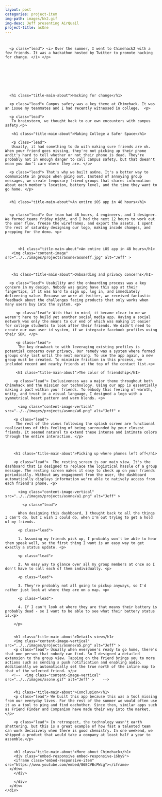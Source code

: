 ```yaml
---
layout: post
categories: project-item
img-path: images/kk2.gif
img-desc: Jeff presenting AirQuail
project-title: asOne
---
```


<div class="container">
  <div class="description"> 
    <div class="row text-left">
<div class="col-sm-10 col-sm-offset-1">
      <h1 class="title-main-about"> </h1>

      <p class="lead"> <i> Over the summer, I went to Chimehack2 with a few friends. It was a hackathon hosted by Twitter to promote hacking for change. </i> </p>

      






      <h1 class="title-main-about">Hacking for change</h1>

      <p class="lead"> Campus safety was a key theme at Chimehack. It was an issue my teammates and I had recently witnessed in college.  <p>

      <p class="lead">
       To brainstorm, we thought back to our own encounters with campus safety.<p> 

       <h1 class="title-main-about">Making College a Safer Space</h1>

       <p class="lead">
       Usually, it had something to do with making sure friends are ok. When your friend goes missing, they're not picking up their phone andit's hard to tell whether or not their phone is dead. They're probably not in enough danger to call campus safety, but that doesn't mean you don't care where they are. </p>

      <p class="lead"> That's why we built asOne. It's a better way to communicate in groups when going out. Instead of annoying group messages, we create temporary friend groups that shares information about each member's location, battery level, and the time they want to go home. </p>


      <h1 class="title-main-about">An entire iOS app in 48 hours</h1>   
      

      <p class="lead"> Our team had 48 hours, 4 engineers, and 1 designer. We formed teams friday night, and I had the next 12 hours to work out the user flow, freeze the wireframes, and export the assets. I spent the rest of saturday designing our logo, making incode changes, and prepping for the demo. <p>

  

          <h1 class="title-main-about">An entire iOS app in 48 hours</h1>  
       <img class="content-image"  src="../../images/projects/asone/asoneff.jpg" alt="Jeff" >

     

       <h1 class="title-main-about">Onboarding and privacy concerns</h1>   

      <p class="lead"> Usability and the onboarding process was a key concern in my design. Nobody was going have this app at their fingertips, if it was hard to sign up, log in, and immediately delivering value. Because we were at twitter, we received fantastic feedback about the challenges facing products that only works when many users buy into the system. <p>

         <p class="lead"> With that in mind, it became clear to me we weren't here to build yet another social media app. Having a social network was only the means to our end of which was making it easier for college students to look after their friends. We didn't need to create our own user id system, if we integrate facebook profiles using their SDK. </p>

         <p class="lead"> 
          The key drawback to with leveraging existing profiles is potential concerns over privacy. Our remedy was a system where formed groups only last until the next morning. To use the app again, a new group must be created. To minimize friction in this process, we included recent and nearby friends at the top of the contact list.<p>

         <h1 class="title-main-about">The color of friendship</h1>   
        
        <p class="lead"> Inclusiveness was a major theme throughout both Chimehack and the mission our technology. Using our app is essentially making a pact within your friends. To embody this feeling of warmth, unity, and trust in a visual language, I designed a logo with a symmetrical heart pattern and warm blends. <p>

          <img class="content-image-vertical"  src="../../images/projects/asone/a6.png" alt="Jeff" >

        <p class="lead">
         The rest of the views following the splash screen are functional realizations of this feeling of being surrounded by your closest friends. It seemed natural to extend these intense and intimate colors through the entire interaction. </p>   


       
        <h1 class="title-main-about">Picking up where phones left off</h1>   
        
        <p class="lead">  The resting screen is our main view. It's the dashboard that is designed to replace the logistical hassle of a group message. The resting screen makes it easy to check up on your friends periodically. Without any engagement from the user, the dashboard automatically displays information we're able to natively access from each friend's phone. <p>

          <img class="content-image-vertical"  src="../../images/projects/asone/a1.png" alt="Jeff" >

            <p class="lead">

          When designing this dashboard, I thought back to all the things I can't do, but I wish I could do, when I'm out trying to get a hold of my friends.

          <p class="lead">

          1. Assuming my friends pick up, I probably won't be able to hear them speak well, so the first thing I want is an easy way to get exactly a status update. <p>

          <p class="lead">
          
          2. An easy way to glance over all my group members at once so I don't have to call each of them individually. <p>

          <p class="lead">

          3. They're probably not all going to pickup anyways, so I'd rather just look at where they are on a map. <p>

          <p class="lead">

          4. If I can't look at where they are that means their battery is probably dead - so I want to be able to see what their battery status is.<p>

        </p>   


        <h1 class="title-main-about">Details view</h1>  
        <img class="content-image-vertical"  src="../../images/projects/asone/a5.png" alt="Jeff" >
        <p class="lead"> Usually when everyone's ready to go home, there's that one person that nobody can find. So I designed a detailed extension to the group view. Tapping on the friend brings you to more actions such as sending a push notification and enabling audio. Additionally we automatically set the true north of the inline map to that of the selected friend. </p>
       <!--  <img class="content-image-vertical"  src="../../images/asone.gif" alt="Jeff" >    -->


        <h1 class="title-main-about">Conclusion</h1>
        <p class="lead"> We built this app because this was a tool missing from our everyday lives. For the rest of the summer we would often use it as a tool to ping and find eachother. Since then, similar apps such as Friend Finder and Companion have made their way into the market. </p>

        <p class="lead"> In retrospect, the technology wasn't earth shattering, but this is a great example of how fast a talented team can work decisively when there is good chemistry. In one weekend, we shipped a product that would take a company at least half a year to assemble.</p>

        
        <h1 class="title-main-about">More about Chimehack</h1>
        <div class="embed-responsive embed-responsive-16by9">
        <iframe class="embed-responsive-item" src="https://www.youtube.com/embed/86ECVBcPWcg"></iframe>
      </div>
        </div>

        </div>
      </div>
    </div>
